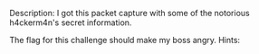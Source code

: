 Description:
I got this packet capture with some of the notorious h4ckerm4n's secret information.

The flag for this challenge should make my boss angry.
Hints:
